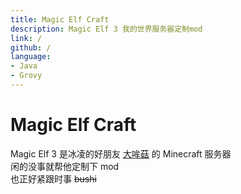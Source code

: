 ```yaml
---
title: Magic Elf Craft
description: Magic Elf 3 我的世界服务器定制mod
link: /
github: /
language: 
- Java
- Grovy
---
```


# Magic Elf Craft
Magic Elf 3 是冰凌的好朋友 [大哞菇]() 的 Minecraft 服务器    
闲的没事就帮他定制下 mod   
也正好紧跟时事 ~~bushi~~   
